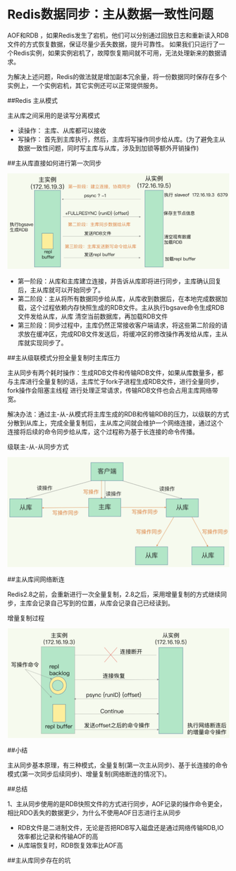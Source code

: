 # Redis数据同步：主从数据一致性问题


AOF和RDB ，如果Redis发生了宕机，他们可以分别通过回放日志和重新读入RDB文件的方式恢复数据，保证尽量少丢失数据，提升可靠性。
如果我们只运行了一个Redis实例，如果实例宕机了，故障恢复期间就不可用，无法处理新来的数据请求。

为解决上述问题，Redis的做法就是增加副本冗余量，将一份数据同时保存在多个实例上，一个实例宕机，其它实例还可以正常提供服务。

##Redis 主从模式

主从库之间采用的是读写分离模式
- 读操作： 主库、从库都可以接收
- 写操作： 首先到主库执行，然后，主库将写操作同步给从库。(为了避免主从数据一致性问题，同时写主库与从库，涉及到加锁等额外开销操作)

##主从库直接如何进行第一次同步

![](../image/redis12.png)

- 第一阶段：从库和主库建立连接，并告诉从库即将进行同步，主库确认回复后，主从库就可以开始同步了。
- 第二阶段：主从将所有数据同步给从库，从库收到数据后，在本地完成数据加载，这个过程依赖内存快照生成的RDB文件。主从执行bgsave命令生成RDB文件发给从库，从库
  清空当前数据库，再加载RDB文件
- 第三阶段：同步过程中，主库仍然正常接收客户端请求，将这些第二阶段的请求放在缓冲区，完成RDB文件发送后，将缓冲区的修改操作再发给从库，主从库就实现同步了。

##主从级联模式分担全量复制时主库压力

主从同步有两个耗时操作：生成RDB文件和传输RDB文件，如果从库数量多，都与主库进行全量复制的话，主库忙于fork子进程生成RDB文件，进行全量同步，fork操作会阻塞主线程
进行处理正常请求，传输RDB文件也会占用主库网络带宽。

解决办法：通过主-从-从模式将主库生成的RDB和传输RDB的压力，以级联的方式分散到从库上，完成全量复制后，主从库之间就会维护一个网络连接，通过这个
连接将后续的命令同步给从库，这个过程称为基于长连接的命令传播。

级联主-从-从同步方式

![](../image/redis13.png)

##主从库间网络断连

Redis2.8之前，会重新进行一次全量复制，2.8之后，采用增量复制的方式继续同步，主库会记录自己写到的位置，从库会记录自己已经读到。

增量复制过程

![](../image/redis14.png)

##小结

主从同步基本原理，有三种模式，全量复制(第一次主从同步)、基于长连接的命令模式(第一次同步后续同步)、增量复制(网络断连的情况下)。

##总结

1、主从同步使用的是RDB快照文件的方式进行同步，AOF记录的操作命令更全，相比RDO丢失的数据更少，为什么不使用AOF日志进行主从同步

- RDB文件是二进制文件，无论是否把RDB写入磁盘还是通过网络传输RDB,IO效率都比记录和传输AOF的高
- 从库端恢复时，RDB恢复效率比AOF高

##主从库同步存在的坑









